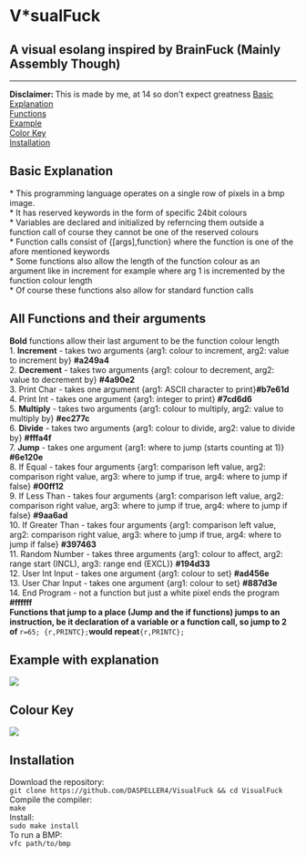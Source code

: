 # V*sualFuck
<h2>A visual esolang inspired by BrainFuck (Mainly Assembly Though)</h2>
<hr>
<b>Disclaimer: </b>This is made by me, at 14 so don't expect greatness
<a href="https://github.com/DASPELLER4/VisualFuck/blob/main/README.md#basic-explanation">Basic Explanation</a><br>
<a href="https://github.com/DASPELLER4/VisualFuck/blob/main/README.md#all-functions-and-their-arguments">Functions</a><br>
<a href="https://github.com/DASPELLER4/VisualFuck/blob/main/README.md#example-with-explanation">Example</a><br>
<a href="https://github.com/DASPELLER4/VisualFuck/blob/main/README.md#colour-key">Color Key</a><br>
<a href="https://github.com/DASPELLER4/VisualFuck/blob/main/README.md#installation">Installation</a><br>
<h2>Basic Explanation</h2>
* This programming language operates on a single row of pixels in a bmp image.<br>
* It has reserved keywords in the form of specific 24bit colours<br>
* Variables are declared and initialized by referncing them outside a function call of course they cannot be one of the reserved colours<br>
* Function calls consist of {[args],function} where the function is one of the afore mentioned keywords<br>
* Some functions also allow the length of the function colour as an argument like in increment for example where arg 1 is incremented by the function colour length<br>
* Of course these functions also allow for standard function calls<br>
<h2>All Functions and their arguments</h2>
<b>Bold</b> functions allow their last argument to be the function colour length<br>
1. <b>Increment</b> - takes two arguments {arg1: colour to increment, arg2: value to increment by} <b>#a249a4</b><br>
2. <b>Decrement</b> - takes two arguments {arg1: colour to decrement, arg2: value to decrement by} <b>#4a90e2</b><br>
3. Print Char - takes one argument {arg1: ASCII character to print}<b>#b7e61d</b><br>
4. Print Int - takes one argument {arg1: integer to print} <b>#7cd6d6</b><br>
5. <b>Multiply</b> - takes two arguments {arg1: colour to multiply, arg2: value to multiply by} <b>#ec277c</b><br>
6. <b>Divide</b> - takes two arguments {arg1: colour to divide, arg2: value to divide by} <b>#fffa4f</b><br>
7. <b>Jump</b> - takes one argument {arg1: where to jump (starts counting at 1)} <b>#6e120e</b><br>
8. If Equal - takes four arguments {arg1: comparison left value, arg2: comparison right value, arg3: where to jump if true, arg4: where to jump if false} <b>#00ff12</b><br>
9. If Less Than - takes four arguments {arg1: comparison left value, arg2: comparison right value, arg3: where to jump if true, arg4: where to jump if false} <b>#9aa6ad</b><br>
10. If Greater Than - takes four arguments {arg1: comparison left value, arg2: comparison right value, arg3: where to jump if true, arg4: where to jump if false} <b>#397463</b><br>
11. Random Number - takes three arguments {arg1: colour to affect, arg2: range start (INCL), arg3: range end (EXCL)} <b>#194d33</b><br>
12. User Int Input - takes one argument {arg1: colour to set} <b>#ad456e</b><br>
13. User Char Input - takes one argument {arg1: colour to set} <b>#887d3e</b><br>
14. End Program - not a function but just a white pixel ends the program <b>#ffffff</b><br>
<b>Functions that jump to a place (Jump and the if functions) jumps to an instruction, be it declaration of a variable or a function call, so jump to 2 of </b><code>r=65; {r,PRINTC};</code><b>would repeat</b><code>{r,PRINTC};</code>
<h2>Example with explanation</h2>
<img src="https://raw.githubusercontent.com/DASPELLER4/VisualFuck/media/code%20run%20through.png"></img>
<h2>Colour Key</h2>
<img src="https://raw.githubusercontent.com/DASPELLER4/VisualFuck/media/color%20key.bmp"></img>
<h2>Installation</h2>
Download the repository:<br>
<code>git clone https://github.com/DASPELLER4/VisualFuck && cd VisualFuck</code><br>
Compile the compiler:<br>
<code>make</code><br>
Install:<br>
<code>sudo make install</code><br>
To run a BMP:<br>
<code>vfc path/to/bmp</code>
